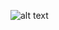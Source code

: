 ![alt text](https://github.com/ajit-kumar-azad/training/raw/master/Developing-Apps-with-AngularJS/images/twowaydatabinding.png "Data Binding in Angular Template")
